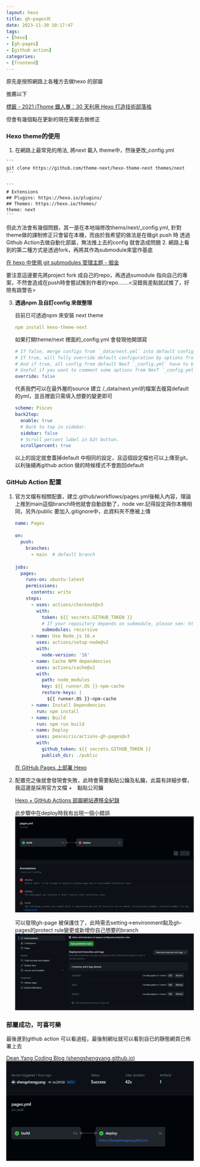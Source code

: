 ```yaml
---
layout: hexo
title: gh-pages坑
date: 2023-11-30 10:17:47
tags:
- [hexo]
- [gh-pages]
- [github action]
categories:
- [frontend]
---
```

原先是按照網路上各種方去做hexo 的部屬

推薦以下

[標籤 - 2021 iThome 鐵人賽：30 天利用 Hexo 打造技術部落格](https://guiblogs.com/tags/2021-iThome-鐵人賽：30-天利用-Hexo-打造技術部落格/page/3/#board)

但會有幾個點在更新的現在需要去做修正

### Hexo  theme的使用

1. 在網路上最常見的用法, 將next 載入 theme中，然後更改_config.yml

<!--more-->

    ```
    git clone https://github.com/theme-next/hexo-theme-next themes/next
    ```

    ```
    # Extensions
    ## Plugins: https://hexo.io/plugins/
    ## Themes: https://hexo.io/themes/
    theme: next
    ```

   但此方法會有幾個問題，其一是在本地端修改thems/next/_config.yml, 針對theme做的課制修正只會留在本機，而由於我希望的做法是在做git push 時 透過Github Action去做自動化部屬，無法推上去的config 就會造成問題
2. 網路上看到的第二種方式是透過fork，再將其作為submodule來當作基底

   [在 hexo 中使用 git submodules 管理主题 - 掘金](https://juejin.cn/post/6844903751908605965)

   要注意這邊要先將project fork 成自己的repo，再透過sumodule 指向自己的專案，不然會造成在push時會嘗試推到作者的repo…….<沒錯我差點就試推了，好險有跳警告>

3. **透過npm 及自訂config 來做整理**

   目前已可透過npm 來安裝 next theme

    ```yaml
    npm install hexo-theme-next
    ```

   如果打開theme/next 裡面的_config.yml 會發現他開頭寫

    ```yaml
    # If false, merge configs from `_data/next.yml` into default configuration (rewrite).
    # If true, will fully override default configuration by options from `_data/next.yml` (override). Only for NexT settings.
    # And if true, all config from default NexT `_config.yml` have to be copied into `next.yml`. Use if you know what you are doing.
    # Useful if you want to comment some options from NexT `_config.yml` by `next.yml` without editing default config.
    override: false
    ```

   代表我們可以在最外層的source 建立 /_data/next.yml的檔案去複寫default 的yml，並且裡面只需填入想要的變更即可

    ```yaml
    scheme: Pisces
    back2top:
      enable: true
      # Back to top in sidebar.
      sidebar: false
      # Scroll percent label in b2t button.
      scrollpercent: true
    ```

   以上的設定就會蓋掉default 中相同的設定，且這個設定檔也可以上傳至git，以利後續再github action 做的時候樣式不會跑回default


### GitHub Action 配置

1. 官方文檔有相關配置，建立.github/workflows/pages.yml後輸入內容，理論上推到main這個branch時他就會自動啟動了，node ver.記得設定與你本機相同，另外/public 要加入.gitignore中，此資料夾不應被上傳

    ```yaml
    name: Pages
    
    on:
      push:
        branches:
          - main  # default branch
    
    jobs:
      pages:
        runs-on: ubuntu-latest
        permissions:
          contents: write
        steps:
          - uses: actions/checkout@v3
            with:
              token: ${{ secrets.GITHUB_TOKEN }}
              # If your repository depends on submodule, please see: https://github.com/actions/checkout
              submodules: recursive
          - name: Use Node.js 16.x
            uses: actions/setup-node@v2
            with:
              node-version: '16'
          - name: Cache NPM dependencies
            uses: actions/cache@v2
            with:
              path: node_modules
              key: ${{ runner.OS }}-npm-cache
              restore-keys: |
                ${{ runner.OS }}-npm-cache
          - name: Install Dependencies
            run: npm install
          - name: Build
            run: npm run build
          - name: Deploy
            uses: peaceiris/actions-gh-pages@v3
            with:
              github_token: ${{ secrets.GITHUB_TOKEN }}
              publish_dir: ./public
    ```

   [在 GitHub Pages 上部署 Hexo](https://hexo.io/zh-tw/docs/github-pages.html)

2. 配置完之後就會發現會失敗，此時會需要黏貼公鑰及私鑰，此篇有詳細步驟，我這邊是採用官方文檔 +　黏貼公司鑰

   [Hexo + GitHub Actions 部屬網站遷移全紀錄](https://blog.yangjerry.tw/2022/04/19/hexo-github-actions-deploy/)

   此步驟中在deploy時我有出現一個小錯誤
   ![](../image/gh-pages坑.png)

   可以發現gh-page 被保護住了，此時需去setting→environment點及gh-pages的protect rule變更或新增你自己想要的branch
![](../image/gh-pages坑2.png)

### 部屬成功，可喜可樂

最後進到github action 可以看過程，最後制網址就可以看到自已的靜態網頁已佈署上去

[Dean Yang Coding Blog (shengshengyang.github.io)](https://shengshengyang.github.io/)
![](../image/gh-pages坑1.png)